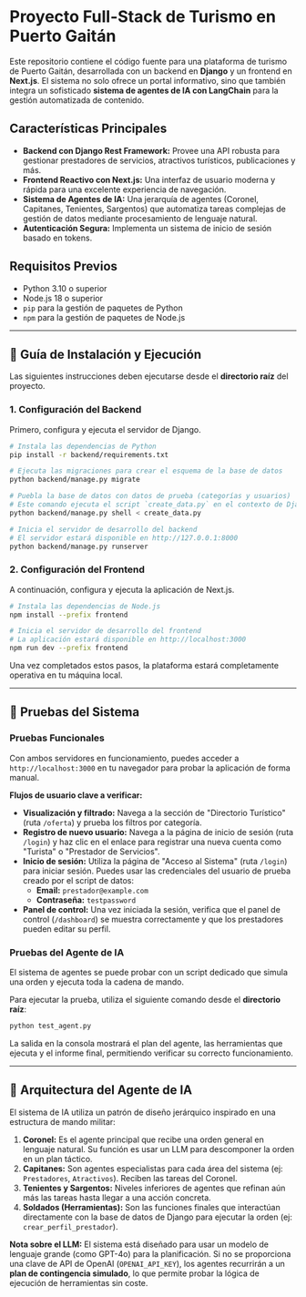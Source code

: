 # Proyecto Full-Stack de Turismo en Puerto Gaitán

Este repositorio contiene el código fuente para una plataforma de turismo de Puerto Gaitán, desarrollada con un backend en **Django** y un frontend en **Next.js**. El sistema no solo ofrece un portal informativo, sino que también integra un sofisticado **sistema de agentes de IA con LangChain** para la gestión automatizada de contenido.

## Características Principales

- **Backend con Django Rest Framework:** Provee una API robusta para gestionar prestadores de servicios, atractivos turísticos, publicaciones y más.
- **Frontend Reactivo con Next.js:** Una interfaz de usuario moderna y rápida para una excelente experiencia de navegación.
- **Sistema de Agentes de IA:** Una jerarquía de agentes (Coronel, Capitanes, Tenientes, Sargentos) que automatiza tareas complejas de gestión de datos mediante procesamiento de lenguaje natural.
- **Autenticación Segura:** Implementa un sistema de inicio de sesión basado en tokens.

## Requisitos Previos

- Python 3.10 o superior
- Node.js 18 o superior
- `pip` para la gestión de paquetes de Python
- `npm` para la gestión de paquetes de Node.js

---

## 🚀 Guía de Instalación y Ejecución

Las siguientes instrucciones deben ejecutarse desde el **directorio raíz** del proyecto.

### 1. Configuración del Backend

Primero, configura y ejecuta el servidor de Django.

```bash
# Instala las dependencias de Python
pip install -r backend/requirements.txt

# Ejecuta las migraciones para crear el esquema de la base de datos
python backend/manage.py migrate

# Puebla la base de datos con datos de prueba (categorías y usuarios)
# Este comando ejecuta el script `create_data.py` en el contexto de Django.
python backend/manage.py shell < create_data.py

# Inicia el servidor de desarrollo del backend
# El servidor estará disponible en http://127.0.0.1:8000
python backend/manage.py runserver
```

### 2. Configuración del Frontend

A continuación, configura y ejecuta la aplicación de Next.js.

```bash
# Instala las dependencias de Node.js
npm install --prefix frontend

# Inicia el servidor de desarrollo del frontend
# La aplicación estará disponible en http://localhost:3000
npm run dev --prefix frontend
```

Una vez completados estos pasos, la plataforma estará completamente operativa en tu máquina local.

---

## 🧪 Pruebas del Sistema

### Pruebas Funcionales

Con ambos servidores en funcionamiento, puedes acceder a `http://localhost:3000` en tu navegador para probar la aplicación de forma manual.

**Flujos de usuario clave a verificar:**
- **Visualización y filtrado:** Navega a la sección de "Directorio Turístico" (ruta `/oferta`) y prueba los filtros por categoría.
- **Registro de nuevo usuario:** Navega a la página de inicio de sesión (ruta `/login`) y haz clic en el enlace para registrar una nueva cuenta como "Turista" o "Prestador de Servicios".
- **Inicio de sesión:** Utiliza la página de "Acceso al Sistema" (ruta `/login`) para iniciar sesión. Puedes usar las credenciales del usuario de prueba creado por el script de datos:
  - **Email:** `prestador@example.com`
  - **Contraseña:** `testpassword`
- **Panel de control:** Una vez iniciada la sesión, verifica que el panel de control (`/dashboard`) se muestra correctamente y que los prestadores pueden editar su perfil.

### Pruebas del Agente de IA

El sistema de agentes se puede probar con un script dedicado que simula una orden y ejecuta toda la cadena de mando.

Para ejecutar la prueba, utiliza el siguiente comando desde el **directorio raíz**:

```bash
python test_agent.py
```

La salida en la consola mostrará el plan del agente, las herramientas que ejecuta y el informe final, permitiendo verificar su correcto funcionamiento.

---

## 🧠 Arquitectura del Agente de IA

El sistema de IA utiliza un patrón de diseño jerárquico inspirado en una estructura de mando militar:

1.  **Coronel:** Es el agente principal que recibe una orden general en lenguaje natural. Su función es usar un LLM para descomponer la orden en un plan táctico.
2.  **Capitanes:** Son agentes especialistas para cada área del sistema (ej: `Prestadores`, `Atractivos`). Reciben las tareas del Coronel.
3.  **Tenientes y Sargentos:** Niveles inferiores de agentes que refinan aún más las tareas hasta llegar a una acción concreta.
4.  **Soldados (Herramientas):** Son las funciones finales que interactúan directamente con la base de datos de Django para ejecutar la orden (ej: `crear_perfil_prestador`).

**Nota sobre el LLM:** El sistema está diseñado para usar un modelo de lenguaje grande (como GPT-4o) para la planificación. Si no se proporciona una clave de API de OpenAI (`OPENAI_API_KEY`), los agentes recurrirán a un **plan de contingencia simulado**, lo que permite probar la lógica de ejecución de herramientas sin coste.